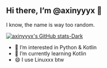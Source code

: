 ## Hi there, I’m @axinyyyx 👋

I know, the name is way too random.

[![axinyyyx's GitHub stats-Dark](https://github-readme-stats.vercel.app/api?username=axinyyyx&show_icons=true&theme=dark#gh-dark-mode-only)](https://github.com/anuraghazra/github-readme-stats#gh-dark-mode-only)
- 👀 I’m interested in Python & Kotlin
- 🌱 I’m currently learning Kotlin
- 😄 I use Linuxxx btw
